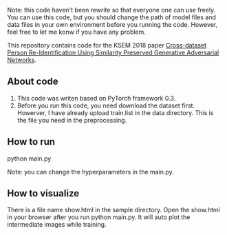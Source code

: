 Note: this code haven't been rewrite so that everyone one can use freely. You can use this code, but you should change the path of model files and data files in your own environment before you running the code. However, feel free to let me konw if you have any problem.

This repository contains code for the KSEM 2018 paper [
Cross-dataset Person Re-Identification Using Similarity Preserved Generative Adversarial Networks](https://arxiv.org/abs/1806.04533).

## About code
1. This code was writen based on PyTorch framework 0.3.
2. Before you run this code, you need download the dataset first. Howerver, I have already upload train.list in the data directory. This is the file you need in the preprocessing.

## How to run

python main.py

Note: you can change the hyperparameters in the main.py.

## How to visualize

There is a file name show.html in the sample directory. Open the show.html in your browser after you run python main.py. It will auto plot the intermediate images while training.




